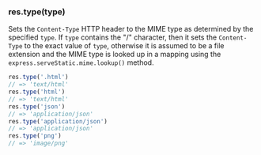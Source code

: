 <h3 id='res.type'>res.type(type)</h3>

Sets the `Content-Type` HTTP header to the MIME type as determined by the specified `type`. If `type` contains the "/" character, then it sets the `Content-Type` to the exact value of `type`, otherwise it is assumed to be a file extension and the MIME type is looked up in a mapping using the `express.serveStatic.mime.lookup()` method.

```js
res.type('.html')
// => 'text/html'
res.type('html')
// => 'text/html'
res.type('json')
// => 'application/json'
res.type('application/json')
// => 'application/json'
res.type('png')
// => 'image/png'
```
